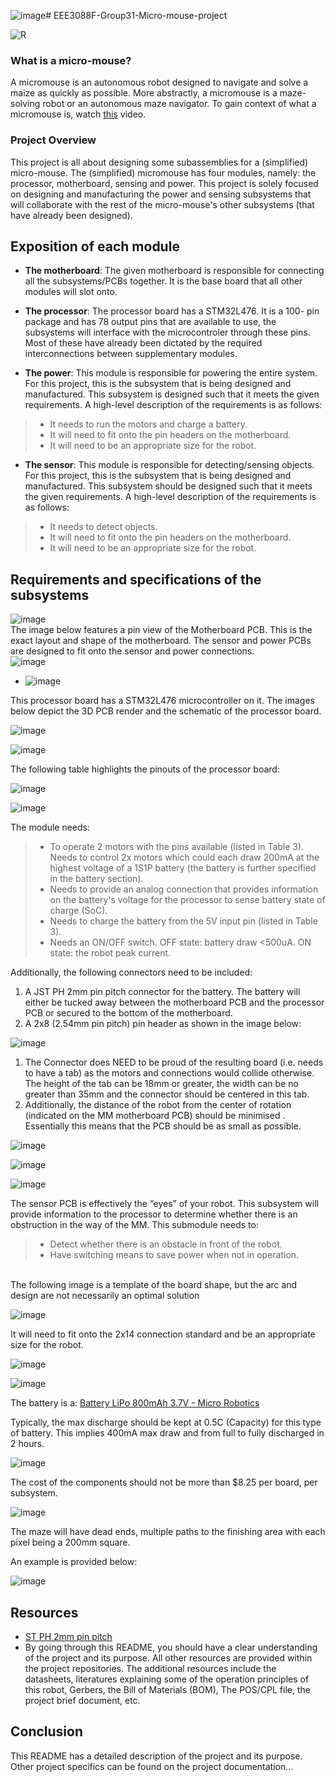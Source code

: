 ![image](https://github.com/LelethuDyokomba/EEE3088F-Group31-Micro-mouse-project/assets/163681208/b003630e-2631-4a53-bc8a-122f94a03446)# EEE3088F-Group31-Micro-mouse-project

![R](https://github.com/LelethuDyokomba/EEE3088F-Group31-Micro-mouse-project/assets/163681208/01f54a60-e836-4ba0-82be-355d683afa89)
### What is a micro-mouse? 
A micromouse is an autonomous robot designed to navigate and solve a maize as quickly as possible. More abstractly, a micromouse is a maze-solving robot or an autonomous maze navigator. To gain context of what a micromouse is, watch [this](https://www.youtube.com/watch?v=ZMQbHMgK2rw) video.

### Project Overview
This project is all about designing some subassemblies for a (simplified) micro-mouse. The (simplified) micromouse has four modules, namely: the processor, motherboard, sensing and power. This project is solely focused on designing and manufacturing the power and sensing subsystems that will collaborate with the rest of the micro-mouse's other subsystems (that have already been designed). 

## Exposition of each module

- **The motherboard**: The given motherboard is responsible for connecting all the 
                       subsystems/PCBs together. It is the base board that all other modules will slot onto.

- **The processor**: The processor board has a STM32L476. It is a 100-
pin package and has 78 output pins that are available to use, the subsystems will interface with the microcontroler through these pins. Most of 
these have already been dictated by the required interconnections 
between supplementary modules.

- **The power**: This module is responsible for powering the entire system. For this project, this is the subsystem that is being designed and manufactured. This subsystem is designed such that it meets the given requirements. A high-level description of the requirements is as follows:
> - It needs to run the motors and charge a battery.
> - It will need to fit onto the pin headers on the motherboard.
> - It will need to be an appropriate size for the robot.
- **The sensor**: This module is responsible for detecting/sensing objects. For this project, this is the subsystem that is being designed and manufactured. This subsystem should be designed such that it meets the given requirements. A high-level description of the requirements is as follows:
> - It needs to detect objects.
> - It will need to fit onto the pin headers on the motherboard.
> - It will need to be an appropriate size for the robot.

## Requirements and specifications of the subsystems




![image](https://github.com/LelethuDyokomba/EEE3088F-Group31-Micro-mouse-project/assets/163681208/7afe9fe0-3bef-4b60-aea8-3b8a2bd8c481)<br>
The image below features a pin view of the Motherboard PCB. This is the exact layout and shape of 
the motherboard. The sensor and power PCBs are designed to fit onto the sensor and power 
connections.<br>
![image](https://github.com/LelethuDyokomba/EEE3088F-Group31-Micro-mouse-project/assets/163681208/c8e6e336-e12f-4789-9774-9814666661b1)

- ![image](https://github.com/LelethuDyokomba/EEE3088F-Group31-Micro-mouse-project/assets/163681208/46b3d521-76cb-4023-8c0c-0a425f7fddc4)

This processor board has a STM32L476 microcontroller on 
it. The images below depict the 3D PCB render and the schematic of the processor board.



![image](https://github.com/LelethuDyokomba/EEE3088F-Group31-Micro-mouse-project/assets/163681208/d1a7982e-c805-49c5-833b-fe3de31666cf)



![image](https://github.com/LelethuDyokomba/EEE3088F-Group31-Micro-mouse-project/assets/163681208/52f1492b-0533-4ee8-ab60-ed8f3f5ea6c3)



The following table highlights the pinouts of the processor board:


![image](https://github.com/LelethuDyokomba/EEE3088F-Group31-Micro-mouse-project/assets/163681208/81c4b08b-91aa-4e75-834b-3b6eeaf94b0b)

![image](https://github.com/LelethuDyokomba/EEE3088F-Group31-Micro-mouse-project/assets/163681208/7cae4ada-2729-455e-9e60-5ac30e41fabb)

The module needs:



> - To operate 2 motors with the pins available (listed in Table 3). Needs to 
control 2x motors which could each draw 200mA at the highest voltage of a 1S1P battery 
(the battery is further specified in the battery section). 
> - Needs to provide an analog connection that provides information on the battery's voltage 
for the processor to sense battery state of charge (SoC). 
> - Needs to charge the battery from the 5V input pin (listed in Table 3).
> - Needs an ON/OFF switch. OFF state: battery draw <500uA. ON state: the robot peak 
current.

Additionally, the following connectors need to be included:
1. A JST PH 2mm pin pitch connector for the battery. The battery will either be tucked away 
between the motherboard PCB and the processor PCB or secured to the bottom of the 
motherboard.
2. A 2x8 (2.54mm pin pitch) pin header as shown in the image below:

![image](https://github.com/LelethuDyokomba/EEE3088F-Group31-Micro-mouse-project/assets/163681208/b59e1451-9cf9-4044-9dbc-8c0000b0202e)

1. The Connector does NEED to be proud of the resulting board (i.e. needs to have 
a tab) as the motors and connections would collide otherwise. The height of the 
tab can be 18mm or greater, the width can be no greater than 35mm and the 
connector should be centered in this tab.
2. Additionally, the distance of the robot from 
the center of rotation (indicated on the MM motherboard PCB) should be minimised . Essentially this 
means that the PCB should be as small as possible.

![image](https://github.com/LelethuDyokomba/EEE3088F-Group31-Micro-mouse-project/assets/163681208/4b030318-a4d9-4f70-927f-ef3557e2c637)

![image](https://github.com/LelethuDyokomba/EEE3088F-Group31-Micro-mouse-project/assets/163681208/1355dcf3-603c-411b-8b57-a68655348e9b)

![image](https://github.com/LelethuDyokomba/EEE3088F-Group31-Micro-mouse-project/assets/163681208/3c34bb09-300b-4bd7-9213-661b24ba54c8)


The sensor PCB is effectively the “eyes” of your robot. This subsystem will provide information to 
the processor to determine whether there is an obstruction in the way of the MM. This submodule 
needs to:
> - Detect whether there is an obstacle in front of the robot.
> - Have switching means to save power when not in operation.

<br>
The following image is a template of the board shape, but the arc and design are not necessarily an 
optimal solution

![image](https://github.com/LelethuDyokomba/EEE3088F-Group31-Micro-mouse-project/assets/163681208/b6e12ab6-651d-4dde-8450-9d7a1347aec1)

It will need to fit onto the 2x14 connection standard and be an appropriate size for the robot.

![image](https://github.com/LelethuDyokomba/EEE3088F-Group31-Micro-mouse-project/assets/163681208/3e719db9-1f50-4191-b04f-699a5e8c34bf)



![image](https://github.com/LelethuDyokomba/EEE3088F-Group31-Micro-mouse-project/assets/163681208/b3fcf4b7-49c3-4bfd-bec4-13e8574b2da1)

The battery is a: [Battery LiPo 800mAh 3.7V - Micro Robotics](https://www.robotics.org.za/802540)

Typically, the max discharge should be kept at 0.5C (Capacity) for this type of battery. This implies 400mA 
max draw and from full to fully discharged in 2 hours. 


![image](https://github.com/LelethuDyokomba/EEE3088F-Group31-Micro-mouse-project/assets/163681208/8fa658cb-e68d-4cca-a349-9c62b386a282)

The cost of the components should not be more than $8.25 per board, per subsystem. 

![image](https://github.com/LelethuDyokomba/EEE3088F-Group31-Micro-mouse-project/assets/163681208/8077ae40-aeba-4be8-b2c6-678ee8d7709a)

The maze will have dead ends, multiple paths to the finishing area with each pixel being a 200mm 
square.

An example is provided below:


![image](https://github.com/LelethuDyokomba/EEE3088F-Group31-Micro-mouse-project/assets/163681208/67a9b0d7-7ad5-41ad-923a-0d06a8d30134)

## Resources
- [ST PH 2mm pin pitch](https://www.robotics.org.za/JST-PH-2P-90?search=jst)
- By going through this README, you should have a clear understanding of the project and its purpose. All other resources are provided within the project repositories. The additional resources include the datasheets, literatures explaining some of the operation principles of this robot, Gerbers, the Bill of Materials (BOM), The POS/CPL file, the project brief document, etc. 

## Conclusion
This README has a  detailed description of the project and its purpose. Other project specifics can be found on the project documentation...






